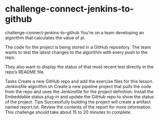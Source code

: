 # challenge-connect-jenkins-to-github
challenge-connect-jenkins-to-github
You're on a team developing an algorithm that calculates the value of pi.

The code for the project is being stored in a GitHub repository. The team wants to test the latest changes to the algorithm with every push to the repo.

They also want to display the status of that most recent test directly in the repo’s README file.

Tasks
 Create a new GitHub repo and add the exercise files for this lesson.
 Jenkinsfile
 algorithm.sh
 Create a new pipeline project that pulls the code from the repo and uses the Jenkinsfile for the project definition.
 Install the Embeddable status plug-in and update the GitHub repo to show the status of the project.
Tips
Successfully building the project will create a artifact named report.txt.
Review the contents of the report for more information.
This challenge should take about 15 to 20 minutes to complete.
